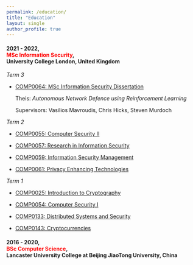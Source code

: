 ```yaml
---
permalink: /education/
title: "Education"
layout: single
author_profile: true
---
```


#### 2021 - 2022, <br> <span style="color: red">MSc Information Security</span>, <br> University College London, United Kingdom

*Term 3*

- [COMP0064: MSc Information Security Dissertation](https://www.ucl.ac.uk/module-catalogue/modules/msc-information-security-dissertation-COMP0064)

    Theis: *Autonomous Network Defence using Reinforcement Learning*

    Supervisors: Vasilios Mavroudis, Chris Hicks, Steven Murdoch

*Term 2*

- [COMP0055: Computer Security II](https://www.ucl.ac.uk/module-catalogue/modules/computer-security-ii-COMP0055)

- [COMP0057: Research in Information Security](https://www.ucl.ac.uk/module-catalogue/modules/research-in-information-security-COMP0057)

- [COMP0059: Information Security Management](https://www.ucl.ac.uk/module-catalogue/modules/information-security-management-COMP0059)

- [COMP0061: Privacy Enhancing Technologies](https://www.ucl.ac.uk/module-catalogue/modules/privacy-enhancing-technologies-COMP0061)

*Term 1*

- [COMP0025: Introduction to Cryptography](https://www.ucl.ac.uk/module-catalogue/modules/introduction-to-cryptography/COMP0025)

- [COMP0054: Computer Security I](https://www.ucl.ac.uk/module-catalogue/modules/computer-security-i/COMP0054)

- [COMP0133: Distributed Systems and Security](https://www.ucl.ac.uk/module-catalogue/modules/distributed-systems-and-security/COMP0133)

- [COMP0143: Cryptocurrencies](https://www.ucl.ac.uk/module-catalogue/modules/cryptocurrencies/COMP0143)

#### 2016 - 2020, <br> <span style="color: red">BSc Computer Science</span>, <br> Lancaster University College at Beijing JiaoTong University, China